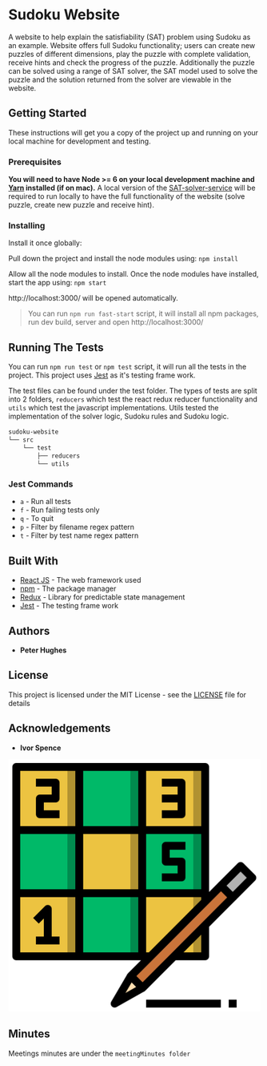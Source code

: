 # Sudoku Website 

A website to help explain the satisfiability (SAT) problem using Sudoku as an example. Website offers full Sudoku 
functionality; users can create new puzzles of different dimensions, play the puzzle with complete validation, receive 
hints and check the progress of the puzzle. Additionally the puzzle can be solved using a range of SAT solver, the 
SAT model used to solve the puzzle and the solution returned from the solver are viewable in the website.  

## Getting Started
These instructions will get you a copy of the project up and running on your local machine for development and testing.

### Prerequisites
**You will need to have Node >= 6 on your local development machine and [Yarn](https://yarnpkg.com/en/docs/install#mac-stable) installed (if on mac).**
A local version of the [SAT-solver-service](https://github.com/Peter-Hughes/SAT-Solver-Service) will be required to run 
locally to have the full functionality of the website (solve puzzle, create new puzzle and receive hint).

### Installing

Install it once globally:

Pull down the project and install the node modules using: ```npm install```

Allow all the node modules to install. Once the node modules have installed, start the app using: ```npm start```

http://localhost:3000/ will be opened automatically.

>You can run ```npm run fast-start``` script, it will install all npm packages, run dev build, server and open http://localhost:3000/

## Running The Tests

You can run `npm run test` or `npm test` script, it will run all the tests in the project. 
This project uses [Jest](https://jestjs.io/) as it's testing frame work. 

The test files can be found under the test folder. The types of tests are split into 2 folders, `reducers` which test
the react redux reducer functionality and `utils` which test the javascript implementations. Utils tested the 
implementation of the solver logic, Sudoku rules and Sudoku logic.

```
sudoku-website
└── src
    └── test
        ├── reducers
        └── utils
```

### Jest Commands 

* `a` - Run all tests
* `f` - Run failing tests only 
* `q` - To quit 
* `p` - Filter by filename regex pattern
* `t` - Filter by test name regex pattern 

## Built With

* [React JS](https://reactjs.org/) - The web framework used
* [npm](https://www.npmjs.com/) - The package manager
* [Redux](https://react-redux.js.org/) - Library for predictable state management
* [Jest](https://jestjs.io/) - The testing frame work 

## Authors

* **Peter Hughes**

## License

This project is licensed under the MIT License - see the [LICENSE](LICENSE) file for details

## Acknowledgements
* **Ivor Spence**

![logo](public/image/logo.png)

## Minutes

Meetings minutes are under the `meetingMinutes folder`